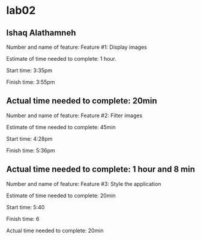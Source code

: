 # lab02

## Ishaq Alathamneh

Number and name of feature: Feature #1: Display images

Estimate of time needed to complete: 1 hour.

Start time: 3:35pm

Finish time: 3:55pm

Actual time needed to complete: 20min
-----------------------------------
Number and name of feature: Feature #2: Filter images

Estimate of time needed to complete: 45min

Start time: 4:28pm

Finish time: 5:36pm

Actual time needed to complete: 1 hour and 8 min
-----------------------------------
Number and name of feature: Feature #3: Style the application

Estimate of time needed to complete: 20min

Start time: 5:40

Finish time: 6

Actual time needed to complete: 20min